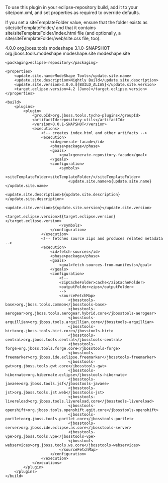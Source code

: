 To use this plugin in your eclipse-repository build, add it to your site/pom.xml, and set 
properties as required to override defaults.

If you set a siteTemplateFolder value, ensure that the folder exists as site/siteTemplateFolder/ and that it contains site/siteTemplateFolder/index.html file (and optionally, a site/siteTemplateFolder/web/site.css file, too).

<?xml version="1.0" encoding="UTF-8"?>
<project xmlns="http://maven.apache.org/POM/4.0.0" xmlns:xsi="http://www.w3.org/2001/XMLSchema-instance"
	xsi:schemaLocation="http://maven.apache.org/POM/4.0.0 http://maven.apache.org/xsd/maven-4.0.0.xsd">
	<modelVersion>4.0.0</modelVersion>
	<parent>
		<groupId>org.jboss.tools</groupId>
		<artifactId>modeshape</artifactId>
		<version>3.1.0-SNAPSHOT</version>
	</parent>
	<groupId>org.jboss.tools.modeshape</groupId>
	<artifactId>modeshape.site</artifactId>
	<name>modeshape.site</name>
	
	<packaging>eclipse-repository</packaging>

	<properties>
		<update.site.name>ModeShape Tools</update.site.name>
		<update.site.description>Nightly Build</update.site.description>
		<update.site.version>3.0.0.${BUILD_ALIAS}</update.site.version>
		<target.eclipse.version>4.2 (Juno)</target.eclipse.version>
	</properties>

	<build>
		<plugins>
			<plugin>
				<groupId>org.jboss.tools.tycho-plugins</groupId>
				<artifactId>repository-utils</artifactId>
				<version>0.0.1-SNAPSHOT</version>
				<executions>
					<!-- creates index.html and other artifacts -->
					<execution>
						<id>generate-facade</id>
						<phase>package</phase>
						<goals>
							<goal>generate-repository-facade</goal>
						</goals>
						<configuration>
							<symbols>
								<siteTemplateFolder>siteTemplateFolder/</siteTemplateFolder>
								<update.site.name>${update.site.name}</update.site.name>
								<update.site.description>${update.site.description}</update.site.description>
								<update.site.version>${update.site.version}</update.site.version>
								<target.eclipse.version>${target.eclipse.version}</target.eclipse.version>
							</symbols>
						</configuration>
					</execution>
					<!-- fetches source zips and produces related metadata -->
					<execution>
						<id>fetch-sources</id>
						<phase>package</phase>
						<goals>
							<goal>fetch-sources-from-manifests</goal>
						</goals>
						<configuration>
							<!-- 
							<zipCacheFolder>cache</zipCacheFolder> 
							<outputFolder>zips</outputFolder> 
							-->
							<sourceFetchMap>
								<jbosstools-base>org.jboss.tools.common</jbosstools-base>
								<jbosstools-aerogear>org.jboss.tools.aerogear.hybrid.core</jbosstools-aerogear>
								<jbosstools-arquillian>org.jboss.tools.arquillian.core</jbosstools-arquillian>
								<jbosstools-birt>org.jboss.tools.birt.core</jbosstools-birt>
								<jbosstools-central>org.jboss.tools.central</jbosstools-central>
								<jbosstools-forge>org.jboss.tools.forge.core</jbosstools-forge>
								<jbosstools-freemarker>org.jboss.ide.eclipse.freemarker</jbosstools-freemarker>
								<jbosstools-gwt>org.jboss.tools.gwt.core</jbosstools-gwt>
								<jbosstools-hibernate>org.hibernate.eclipse</jbosstools-hibernate>
								<jbosstools-javaee>org.jboss.tools.jsf</jbosstools-javaee>
								<jbosstools-jst>org.jboss.tools.jst.web</jbosstools-jst>
								<jbosstools-livereload>org.jboss.tools.livereload.core</jbosstools-livereload>
								<jbosstools-openshift>org.jboss.tools.openshift.egit.core</jbosstools-openshift>
								<jbosstools-portlet>org.jboss.tools.portlet.core</jbosstools-portlet>
								<jbosstools-server>org.jboss.ide.eclipse.as.core</jbosstools-server>
								<jbosstools-vpe>org.jboss.tools.vpe</jbosstools-vpe>
								<jbosstools-webservices>org.jboss.tools.ws.core</jbosstools-webservices>
							</sourceFetchMap>
						</configuration>
					</execution>
				</executions>
			</plugin>
		</plugins>
	</build>
</project>
